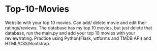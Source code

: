 # Top-10-Movies
Website with your top 10 movies. Can add/ delete movie and edit their ratings/reviews. The database has my top 10 movies, but just delete that database, run the main.py and add your top 10 movies with your review/rating. Practice using Python(Flask, wtforms and TMDB API) and HTML/CSS/Bootstrap.
